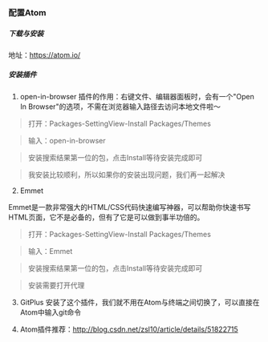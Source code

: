 ### 配置Atom
##### 下载与安装
地址：https://atom.io/
##### 安装插件
1. open-in-browser
  插件的作用：右键文件、编辑器面板时，会有一个"Open In Browser"的选项，不需在浏览器输入路径去访问本地文件啦～

  > 打开：Packages-SettingView-Install Packages/Themes

  > 输入：open-in-browser

  > 安装搜索结果第一位的包，点击Install等待安装完成即可

  > 我安装比较顺利，所以如果你的安装出现问题，我们再一起解决

2. Emmet

  Emmet是一款非常强大的HTML/CSS代码快速编写神器，可以帮助你快速书写HTML页面，它不是必备的，但有了它是可以做到事半功倍的。

  > 打开：Packages-SettingView-Install Packages/Themes

  > 输入：Emmet

  > 安装搜索结果第一位的包，点击Install等待安装完成即可

  > 安装需要打开代理

3. GitPlus
  安装了这个插件，我们就不用在Atom与终端之间切换了，可以直接在Atom中输入git命令

100. Atom插件推荐：http://blog.csdn.net/zsl10/article/details/51822715
